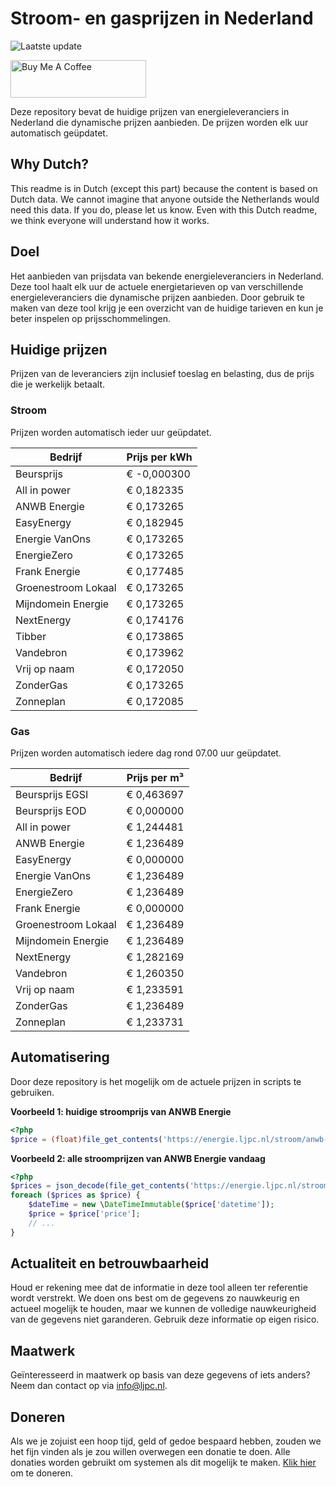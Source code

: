 # Stroom- en gasprijzen in Nederland

![Laatste update](https://img.shields.io/badge/laatste%20update-2023--10--14%2006%3A00%20CET-brightgreen)

<a href="https://www.buymeacoffee.com/Lars-" target="_blank"><img src="https://cdn.buymeacoffee.com/buttons/v2/default-orange.png" alt="Buy Me A Coffee" height="60" style="height: 60px !important;width: 217px !important;" ></a>

Deze repository bevat de huidige prijzen van energieleveranciers in Nederland die dynamische prijzen aanbieden. De prijzen worden elk uur automatisch geüpdatet.

## Why Dutch?

This readme is in Dutch (except this part) because the content is based on Dutch data. We cannot imagine that anyone outside the Netherlands would need this data. If you do, please let us know. Even with this Dutch readme, we think
everyone will understand how it works.

## Doel

Het aanbieden van prijsdata van bekende energieleveranciers in Nederland. Deze tool haalt elk uur de actuele energietarieven op van verschillende energieleveranciers die dynamische prijzen aanbieden. Door gebruik te maken van deze tool
krijg je een overzicht van de huidige tarieven en kun je beter inspelen op prijsschommelingen.

## Huidige prijzen

Prijzen van de leveranciers zijn inclusief toeslag en belasting, dus de prijs die je werkelijk betaalt.

### Stroom

Prijzen worden automatisch ieder uur geüpdatet.

 Bedrijf | Prijs per kWh 
---------|---------------
Beursprijs | € -0,000300
All in power | € 0,182335
ANWB Energie | € 0,173265
EasyEnergy | € 0,182945
Energie VanOns | € 0,173265
EnergieZero | € 0,173265
Frank Energie | € 0,177485
Groenestroom Lokaal | € 0,173265
Mijndomein Energie | € 0,173265
NextEnergy | € 0,174176
Tibber | € 0,173865
Vandebron | € 0,173962
Vrij op naam | € 0,172050
ZonderGas | € 0,173265
Zonneplan | € 0,172085


### Gas

Prijzen worden automatisch iedere dag rond 07.00 uur geüpdatet.

 Bedrijf | Prijs per m³ 
---------|--------------
Beursprijs EGSI | € 0,463697
Beursprijs EOD | € 0,000000
All in power | € 1,244481
ANWB Energie | € 1,236489
EasyEnergy | € 0,000000
Energie VanOns | € 1,236489
EnergieZero | € 1,236489
Frank Energie | € 0,000000
Groenestroom Lokaal | € 1,236489
Mijndomein Energie | € 1,236489
NextEnergy | € 1,282169
Vandebron | € 1,260350
Vrij op naam | € 1,233591
ZonderGas | € 1,236489
Zonneplan | € 1,233731


## Automatisering

Door deze repository is het mogelijk om de actuele prijzen in scripts te gebruiken.

**Voorbeeld 1: huidige stroomprijs van ANWB Energie**

```php
<?php
$price = (float)file_get_contents('https://energie.ljpc.nl/stroom/anwb-energie-nu.txt');

```

**Voorbeeld 2: alle stroomprijzen van ANWB Energie vandaag**

```php
<?php
$prices = json_decode(file_get_contents('https://energie.ljpc.nl/stroom/all-in-power-vandaag.json'),true);
foreach ($prices as $price) {
    $dateTime = new \DateTimeImmutable($price['datetime']);
    $price = $price['price'];
    // ...
}
```

## Actualiteit en betrouwbaarheid

Houd er rekening mee dat de informatie in deze tool alleen ter referentie wordt verstrekt. We doen ons best om de gegevens zo nauwkeurig en actueel mogelijk te houden, maar we kunnen de volledige nauwkeurigheid van de gegevens niet
garanderen. Gebruik deze informatie op eigen risico.

## Maatwerk

Geïnteresseerd in maatwerk op basis van deze gegevens of iets anders? Neem dan contact op
via [info@ljpc.nl](mailto:info@ljpc.nl?subject=Energie%20prijzen).

## Doneren

Als we je zojuist een hoop tijd, geld of gedoe bespaard hebben, zouden we het fijn vinden als je zou willen overwegen een
donatie te doen. Alle donaties worden gebruikt om systemen als dit mogelijk te
maken. [Klik hier](https://www.buymeacoffee.com/Lars-) om te doneren.
